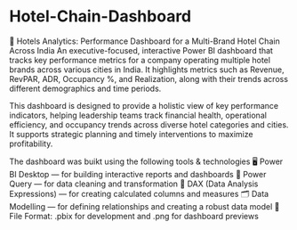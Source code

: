 # Hotel-Chain-Dashboard

🏨 Hotels Analytics: Performance Dashboard for a Multi-Brand Hotel Chain Across India
An executive-focused, interactive Power BI dashboard that tracks key performance metrics for a company operating multiple hotel brands across various cities in India.
It highlights metrics such as Revenue, RevPAR, ADR, Occupancy %, and Realization, along with their trends across different demographics and time periods.

This dashboard is designed to provide a holistic view of key performance indicators, helping leadership teams track financial health, operational efficiency, and occupancy trends across diverse hotel categories and cities. It supports strategic planning and timely interventions to maximize profitability.

The dashboard was buikt using the following tools & technologies
🖥️ Power BI Desktop — for building interactive reports and dashboards
🔄 Power Query — for data cleaning and transformation
🧮 DAX (Data Analysis Expressions) — for creating calculated columns and measures
🗂️ Data Modelling — for defining relationships and creating a robust data model
📄 File Format: .pbix for development and .png for dashboard previews

 
